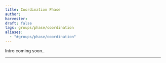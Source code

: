 ```yaml
---
title: Coordination Phase
author: 
harvester: 
draft: false
tags: groups/phase/coordination
aliases:
  - "#groups/phase/coordination"
---
```


Intro coming soon..

---